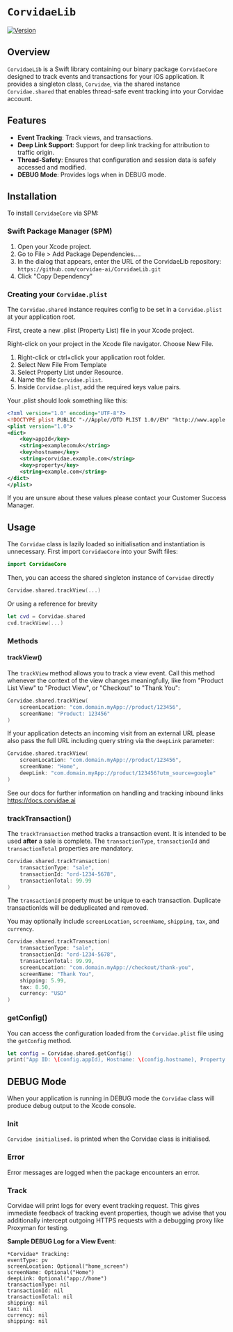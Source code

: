 # ``CorvidaeLib``

[![Version](https://img.shields.io/badge/version-2.1.4-blue.svg)](https://github.com/username/CorvidaeCore/releases)  

## Overview

`CorvidaeLib` is a Swift library containing our binary package `CorvidaeCore` designed to track events and transactions for your iOS application. It provides a singleton class, `Corvidae`, via the shared instance `Corvidae.shared` that enables thread-safe event tracking into your Corvidae account.

## Features

- **Event Tracking**: Track views, and transactions.
- **Deep Link Support**: Support for deep link tracking for attribution to traffic origin. 
- **Thread-Safety**: Ensures that configuration and session data is safely accessed and modified.
- **DEBUG Mode**: Provides logs when in DEBUG mode.

## Installation

To install `CorvidaeCore` via SPM:

### Swift Package Manager (SPM)

1. Open your Xcode project.
2. Go to File > Add Package Dependencies....
3. In the dialog that appears, enter the URL of the CorvidaeLib repository:
   `https://github.com/corvidae-ai/CorvidaeLib.git`
4. Click "Copy Dependency"

### Creating your `Corvidae.plist`
The `Corvidae.shared` instance requires config to be set in a `Corvidae.plist` at your application root.

First, create a new .plist (Property List) file in your Xcode project.

Right-click on your project in the Xcode file navigator.
Choose New File.
1. Right-click or ctrl+click your application root folder.
2. Select New File From Template
3. Select Property List under Resource.
2. Name the file `Corvidae.plist`.
3. Inside `Corvidae.plist`, add the required keys value pairs.

Your .plist should look something like this:

```xml
<?xml version="1.0" encoding="UTF-8"?>
<!DOCTYPE plist PUBLIC "-//Apple//DTD PLIST 1.0//EN" "http://www.apple.com/DTDs/PropertyList-1.0.dtd">
<plist version="1.0">
<dict>
    <key>appId</key>
    <string>examplecomuk</string>
    <key>hostname</key>
    <string>corvidae.example.com</string>
    <key>property</key>
    <string>example.com</string>
</dict>
</plist>
```
If you are unsure about these values please contact your Customer Success Manager.
## Usage

The `Corvidae` class is lazily loaded so initialisation and instantiation is unnecessary. First import `CorvidaeCore` into your Swift files:

```swift
import CorvidaeCore
```

Then, you can access the shared singleton instance of `Corvidae` directly
```swift
Corvidae.shared.trackView(...)
```
Or using a reference for brevity
```swift
let cvd = Corvidae.shared
cvd.trackView(...)
```

### Methods

#### trackView()

The `trackView` method allows you to track a view event. Call this method whenever the context of the view changes meaningfully, like from "Product List View" to "Product View", or "Checkout" to "Thank You":
```swift
Corvidae.shared.trackView(
    screenLocation: "com.domain.myApp://product/123456",
    screenName: "Product: 123456"
)
```
If your application detects an incoming visit from an external URL please also pass the full URL including query string via the `deepLink` parameter:
```swift
Corvidae.shared.trackView(
    screenLocation: "com.domain.myApp://product/123456",
    screenName: "Home",
    deepLink: "com.domain.myApp://product/123456?utm_source=google"
)
```
See our docs for further information on handling and tracking inbound links https://docs.corvidae.ai

### trackTransaction()

The `trackTransaction` method tracks a transaction event. It is intended to be used **after** a sale is complete. The `transactionType`, `transactionId` and `transactionTotal` properties are mandatory.

```swift
Corvidae.shared.trackTransaction(
    transactionType: "sale",
    transactionId: "ord-1234-5678",
    transactionTotal: 99.99
)
```
The `transactionId` property must be unique to each transaction. Duplicate transactionIds will be deduplicated and removed.

You may optionally include `screenLocation`, `screenName`, `shipping`, `tax`, and `currency`.

```swift
Corvidae.shared.trackTransaction(
    transactionType: "sale",
    transactionId: "ord-1234-5678",
    transactionTotal: 99.99,
    screenLocation: "com.domain.myApp://checkout/thank-you",
    screenName: "Thank You",
    shipping: 5.99,
    tax: 8.50,
    currency: "USD"
)
```

### getConfig()

You can access the configuration loaded from the `Corvidae.plist` file using the `getConfig` method.

```swift
let config = Corvidae.shared.getConfig()
print("App ID: \(config.appId), Hostname: \(config.hostname), Property: \(config.property)")
```

## DEBUG Mode

When your application is running in DEBUG mode the `Corvidae` class will produce debug output to the Xcode console.

### Init

`Corvidae initialised.` is printed when the Corvidae class is initialised.

### Error

Error messages are logged when the package encounters an error.

### Track

Corvidae will print logs for every event tracking request. This gives immediate feedback of tracking event properties, though we advise that you additionally intercept outgoing HTTPS requests with a debugging proxy like Proxyman for testing.

**Sample DEBUG Log for a View Event**:

```
*Corvidae* Tracking:
eventType: pv
screenLocation: Optional("home_screen")
screenName: Optional("Home")
deepLink: Optional("app://home")
transactionType: nil
transactionId: nil
transactionTotal: nil
shipping: nil
tax: nil
currency: nil
shipping: nil
```

